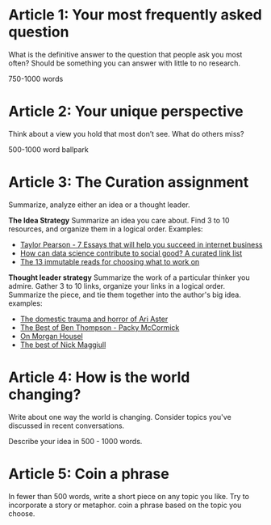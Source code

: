 
# Article 1: Your most frequently asked question

What is the definitive answer to the question that people ask you most often? Should be something you can answer with little to no research.

750-1000 words

# Article 2: Your unique perspective

Think about a view you hold that most don’t see. What do others miss?

500-1000 word ballpark

# Article 3: The Curation assignment 
Summarize, analyze either an idea or a thought leader. 

**The Idea Strategy**
Summarize an idea you care about. Find 3 to 10 resources, and organize them in a logical order. Examples: 

* [Taylor Pearson - 7 Essays that will help you succeed in internet business](https://taylorpearson.me/7essays/)
* [How can data science contribute to social good? A curated link list](https://www.ellenkoenig.de/blog/curated-links-data-science-for-social-good)
* [The 13 immutable reads for choosing what to work on](https://vasilishynkarenka.com/13-reads-on-choosing-what-to-work-on/)

**Thought leader strategy**
Summarize the work of a particular thinker you admire. Gather 3 to 10 links, organize your links in a logical order. Summarize the piece, and tie them together into the author's big idea. examples: 

* [The domestic trauma and horror of Ari Aster](https://jackie-williams.net/blog/the-domestic-trauma-and-horror-of-ari-aster)
* [The Best of Ben Thompson - Packy McCormick](https://www.packym.com/blog/ben-thompson)
* [On Morgan Housel](https://josephcwells.com/curations/morgan-housel)
* [The best of Nick Maggiull](https://levnaginsky.com/2020/03/09/the-best-of-nick/)

# Article 4: How is the world changing? 

Write about one way the world is changing. Consider topics you've discussed in recent conversations.

Describe your idea in 500 - 1000 words. 

# Article 5: Coin a phrase 

In fewer than 500 words, write a short piece on any topic you like. Try to incorporate a story or metaphor. coin a phrase based on the topic you choose.